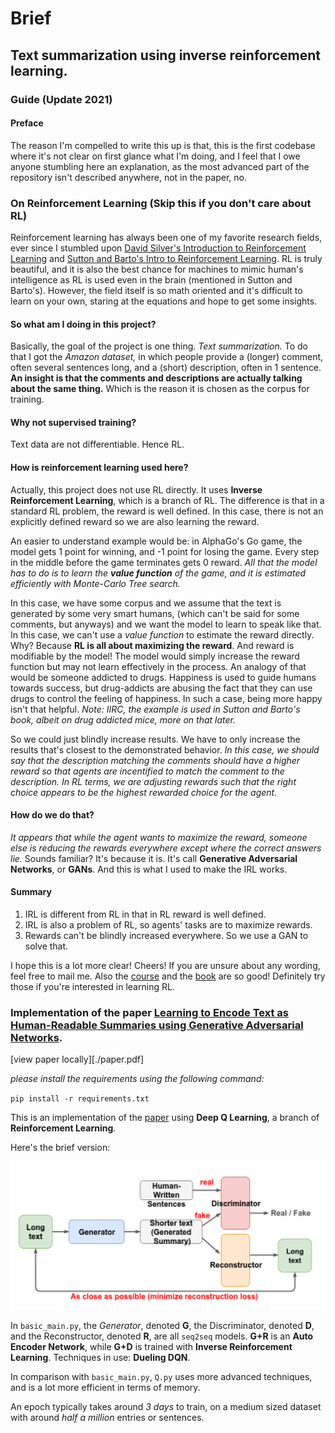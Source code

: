# Brief

## Text summarization using inverse reinforcement learning.

### Guide (Update 2021)

#### Preface

The reason I'm compelled to write this up is that, this is the first codebase where it's not clear on first glance what I'm doing, and I feel that I owe anyone stumbling here an explanation, as the most advanced part of the repository isn't described anywhere, not in the paper, no.

### On Reinforcement Learning (Skip this if you don't care about RL)

Reinforcement learning has always been one of my favorite research fields, ever since I stumbled upon [David Silver's Introduction to Reinforcement Learning][DMRL] and [Sutton and Barto's Intro to Reinforcement Learning][INTRO]. RL is truly beautiful, and it is also the best chance for machines to mimic human's intelligence as RL is used even in the brain (mentioned in Sutton and Barto's). However, the field itself is so math oriented and it's difficult to learn on your own, staring at the equations and hope to get some insights.

#### So what am I doing in this project?

Basically, the goal of the project is one thing. _Text summarization._ To do that I got the _Amazon dataset,_ in which people provide a (longer) comment, often several sentences long, and a (short) description, often in 1 sentence. **An insight is that the comments and descriptions are actually talking about the same thing.** Which is the reason it is chosen as the corpus for training.

#### Why not supervised training?

Text data are not differentiable. Hence RL.

#### How is reinforcement learning used here?

Actually, this project does not use RL directly. It uses **Inverse Reinforcement Learning**, which is a branch of RL. The difference is that in a standard RL problem, the reward is well defined. In this case, there is not an explicitly defined reward so we are also learning the reward.

An easier to understand example would be: in AlphaGo's Go game, the model gets 1 point for winning, and -1 point for losing the game. Every step in the middle before the game terminates gets 0 reward. _All that the model has to do is to learn the **value function** of the game, and it is estimated efficiently with Monte-Carlo Tree search._

In this case, we have some corpus and we assume that the text is generated by some very smart humans, (which can't be said for some comments, but anyways) and we want the model to learn to speak like that. In this case, we can't use a _value function_ to estimate the reward directly. Why? Because **RL is all about maximizing the reward**. And reward is modifiable by the model! The model would simply increase the reward function but may not learn effectively in the process. An analogy of that would be someone addicted to drugs. Happiness is used to guide humans towards success, but drug-addicts are abusing the fact that they can use drugs to control the feeling of happiness. In such a case, being more happy isn't that helpful. _Note: IIRC, the example is used in Sutton and Barto's book, albeit on drug addicted mice, more on that later._

So we could just blindly increase results. We have to only increase the results that's closest to the demonstrated behavior. _In this case, we should say that the description matching the comments should have a higher reward so that agents are incentified to match the comment to the description. In RL terms, we are adjusting rewards such that the right choice appears to be the highest rewarded choice for the agent._

#### How do we do that?

_It appears that while the agent wants to maximize the reward, someone else is reducing the rewards everywhere except where the correct answers lie._ Sounds familiar? It's because it is. It's call **Generative Adversarial Networks**, or **GANs**. And this is what I used to make the IRL works.

#### Summary

1. IRL is different from RL in that in RL reward is well defined.
2. IRL is also a problem of RL, so agents' tasks are to maximize rewards.
3. Rewards can't be blindly increased everywhere. So we use a GAN to solve that.

I hope this is a lot more clear! Cheers! If you are unsure about any wording, feel free to mail me. Also the [course][DMRL] and the [book][INTRO] are so good! Definitely try those if you're interested in learning RL.

### Implementation of the paper [**Learning to Encode Text as Human-Readable Summaries using Generative Adversarial Networks**][paper].

[view paper locally][./paper.pdf]

_please install the requirements using the following command:_

`pip install -r requirements.txt`

This is an implementation of the [paper][paper] using **Deep Q Learning**, a branch of **Reinforcement Learning**.

Here's the brief version:

![short-version](./short_version.png)

In `basic_main.py`, the _Generator_, denoted **G**, the Discriminator, denoted **D**, and the Reconstructor, denoted **R**, are all `seq2seq` models. **G+R** is an **Auto Encoder Network**, while **G+D** is trained with **Inverse Reinforcement Learning**. Techniques in use: **Dueling DQN**.

In comparison with `basic_main.py`, `Q.py` uses more advanced techniques, and is a lot more efficient in terms of memory.

An epoch typically takes around _3 days_ to train, on a medium sized dataset with around _half a million_ entries or sentences.

[paper]: http://speech.ee.ntu.edu.tw/~tlkagk/paper/learning-encode-text.pdf
[DMRL]: https://www.youtube.com/playlist?list=PLqYmG7hTraZDM-OYHWgPebj2MfCFzFObQ
[INTRO]: https://www.andrew.cmu.edu/course/10-703/textbook/BartoSutton.pdf
